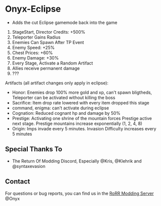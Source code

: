 # Onyx-Eclipse

- Adds the cut Eclipse gamemode back into the game
1) StageStart, Director Credits: +500%
2) Teleporter Gains Radius
3) Enemies Can Spawn After TP Event
4) Enemy Speed: +25%
5) Chest Prices: +60%
6) Enemy Damage: +30%
7) Every Stage, Activate a Random Artifact
8) Allies receive permanent damage
9) ???

Artifacts (all artifact changes only apply in eclipse):
- Honor: Enemies drop 100% more gold and xp, can't spawn bligtheds, Teleporter can be activated without killing the boss
- Sacrifice: Item drop rate lowered with every item dropped this stage
- command, enigma: can't activate during eclipse
- Cognation: Reduced cognant hp and damage by 50%
- Prestige: Activating one shrine of the mountain forces Prestige active next stage. Prestige mountains increase exponentially (1, 2, 4, 8)
- Origin: Imps invade every 5 minutes. Invasion Difficulty increases every 5 minutes

## Special Thanks To
* The Return Of Modding Discord, Especially @Kris, @Klehrik and @syntaxevasion

## Contact
For questions or bug reports, you can find us in the [RoRR Modding Server](https://discord.gg/VjS57cszMq) @Onyx
